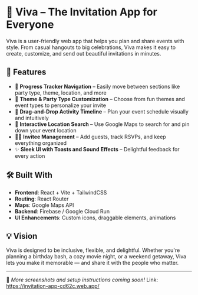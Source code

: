 # 🎉 Viva – The Invitation App for Everyone

Viva is a user-friendly web app that helps you plan and share events with style. From casual hangouts to big celebrations, Viva makes it easy to create, customize, and send out beautiful invitations in minutes.

## 🚀 Features

- 🧭 **Progress Tracker Navigation** – Easily move between sections like party type, theme, location, and more
- 🎨 **Theme & Party Type Customization** – Choose from fun themes and event types to personalize your invite
- 📅 **Drag-and-Drop Activity Timeline** – Plan your event schedule visually and intuitively
- 📍 **Interactive Location Search** – Use Google Maps to search for and pin down your event location
- 👯‍♀️ **Invitee Management** – Add guests, track RSVPs, and keep everything organized
- ✨ **Sleek UI with Toasts and Sound Effects** – Delightful feedback for every action

## 🛠️ Built With

- **Frontend**: React + Vite + TailwindCSS  
- **Routing**: React Router  
- **Maps**: Google Maps API  
- **Backend**: Firebase / Google Cloud Run  
- **UI Enhancements**: Custom icons, draggable elements, animations

## 💡 Vision

Viva is designed to be inclusive, flexible, and delightful. Whether you're planning a birthday bash, a cozy movie night, or a weekend getaway, Viva lets you make it memorable — and share it with the people who matter.

---

📸 *More screenshots and setup instructions coming soon!*
Link: https://invitation-app-cd62c.web.app/ 
